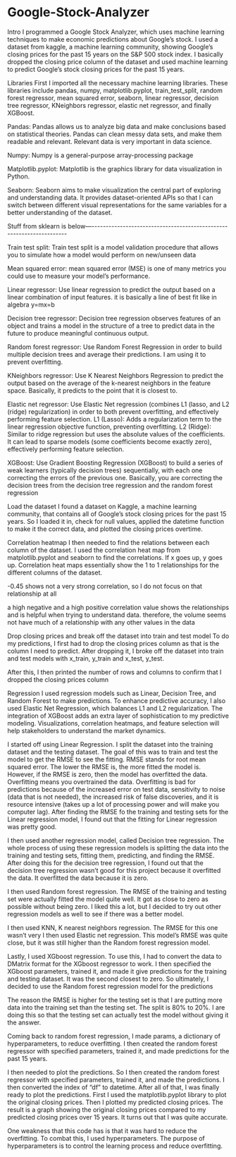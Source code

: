 # Google-Stock-Analyzer


Intro
I programmed a Google Stock Analyzer, which uses machine learning techniques to make economic predictions about Google’s stock. I used a dataset from kaggle, a machine learning community, showing Google’s closing prices for the past 15 years on the S&P 500 stock index. I basically dropped the closing price column of the dataset and used machine learning to predict Google’s stock closing prices for the past 15 years.


Libraries
First I imported all the necessary machine learning libraries. These libraries include pandas, numpy, matplotlib.pyplot, train_test_split, random forest regressor, mean squared error, seaborn, linear regressor, decision tree regressor, KNeighbors regressor, elastic net regressor, and finally XGBoost.

Pandas: 
Pandas allows us to analyze big data and make conclusions based on statistical theories. Pandas can clean messy data sets, and make them readable and relevant. Relevant data is very important in data science.

Numpy: 
Numpy is a general-purpose array-processing package

Matplotlib.pyplot: 
Matplotlib is the graphics library for data visualization in Python.

Seaborn: 
Seaborn aims to make visualization the central part of exploring and understanding data. It provides dataset-oriented APIs so that I can switch between different visual representations for the same variables for a better understanding of the dataset.


Stuff from sklearn is below—---------------------------------------------------------------------

Train test split:
Train test split is a model validation procedure that allows you to simulate how a model would perform on new/unseen data

Mean squared error:
mean squared error (MSE) is one of many metrics you could use to measure your model’s performance.

Linear regressor: 
Use linear regression to predict the output based on a linear combination of input features. it is basically a line of best fit like in algebra y=mx=b

Decision tree regressor: 
Decision tree regression observes features of an object and trains a model in the structure of a tree to predict data in the future to produce meaningful continuous output.

Random forest regressor:
Use Random Forest Regression in order to build multiple decision trees and average their predictions. I am using it to prevent overfitting.

KNeighbors regressor: 
Use K Nearest Neighbors Regression to predict the output based on the average of the k-nearest neighbors in the feature space. Basically, it predicts to the point that it is closest to.

Elastic net regressor: 
Use Elastic Net regression (combines L1 (lasso, and L2 (ridge) regularization) in order to both prevent overfitting, and effectively performing feature selection.
L1 (Lasso): 
Adds a regularization term to the linear regression objective function, preventing overfitting.
L2 (Ridge): 
Similar to ridge regression but uses the absolute values of the coefficients. It can lead to sparse models (some coefficients become exactly zero), effectively performing feature selection.

XGBoost: 
Use Gradient Boosting Regression (XGBoost) to build a series of weak learners (typically decision trees) sequentially, with each one correcting the errors of the previous one. Basically, you are correcting the decision trees from the decision tree regression and the random forest regression


Load the dataset
I found a dataset on Kaggle, a machine learning community, that contains all of Google’s stock closing prices for the past 15 years. So I loaded it in, check for null values, applied the datetime function to make it the correct data, and plotted the closing prices overtime.


Correlation heatmap
I then needed to find the relations between each column of the dataset. I used the correlation heat map from matplotlib.pyplot and seaborn to find the correlations. If x goes up, y goes up. Correlation heat maps essentially show the 1 to 1 relationships for the different columns of the dataset.

-0.45 shows not a very strong correlation, so I do not focus on that relationship at all

a high negative and a high positive correlation value shows the relationships and is helpful when trying to understand data.
therefore, the volume seems not have much of a relationship with any other values in the data


Drop closing prices and break off the dataset into train and test model
To do my predictions, I first had to drop the closing prices column as that is the column I need to predict.
After dropping it, I broke off the dataset into train and test models with x_train, y_train and x_test, y_test.

After this, I then printed the number of rows and columns to confirm that I dropped the closing prices column




Regression
I used regression models such as Linear, Decision Tree, and Random Forest to make predictions. To enhance predictive accuracy, I also used Elastic Net Regression, which balances L1 and L2 regularization. The integration of XGBoost adds an extra layer of sophistication to my predictive modeling. Visualizations, correlation heatmaps, and feature selection will help stakeholders to understand the market dynamics.

I started off using Linear Regression. I split the dataset into the training dataset and the testing dataset. The goal of this was to train and test the model to get the RMSE to see the fitting. RMSE stands for root mean squared error. The lower the RMSE is, the more fitted the model is. However, if the RMSE is zero, then the model has overfitted the data. Overfitting means you overtrained the data. Overfitting is bad for predictions because of the increased error on test data, sensitivity to noise (data that is not needed), the increased risk of false discoveries, and it is resource intensive (takes up a lot of processing power and will make you computer lag).	After finding the RMSE fo the training and testing sets for the Linear regression model, I found out that the fitting for Linear regression was pretty good.

I then used another regression model, called Decision tree regression. The whole process of using these regression models is splitting the data into the training and testing sets, fitting them, predicting, and finding the RMSE. After doing this for the decision tree regression, I found out that the decision tree regression wasn’t good for this project because it overfitted the data. It overfitted the data because it is zero.

I then used Random forest regression. The RMSE of the training and testing set were actually fitted the model quite well. It got as close to zero as possible without being zero. I liked this a lot, but I decided to try out other regression models as well to see if there was a better model.

I then used KNN, K nearest neighbors regression. The RMSE for this one wasn’t very I then used Elastic net regression. This model’s RMSE was quite close, but it was still higher than the Random forest regression model. 

Lastly, I used XGboost regression. To use this, I had to convert the data to DMatrix format for the XGboost regressor to work. I then specified the XGboost parameters, trained it, and made it give predictions for the training and testing dataset. It was the second closest to zero. So ultimately, I decided to use the Random forest regression model for the predictions

The reason the RMSE is higher for the testing set is that I are putting more data into the training set than the testing set. The split is 80% to 20%. I are doing this so that the testing set can actually test the model without giving it the answer.

Coming back to random forest regression, I made params, a dictionary of hyperparameters, to reduce overfitting. I then created the random forest regressor with specified parameters,  trained it, and made predictions for the past 15 years.

I then needed to plot the predictions. So I then created the random forest regressor with specified parameters, trained it, and made the predictions. I then converted the index of “df” to datetime.
After all of that, I was finally ready to plot the predictions. First I used the matplotlib.pyplot library to plot the original closing prices. Then I plotted my predicted closing prices.
The result is a graph showing the original closing prices compared to my predicted closing prices over 15 years. It turns out that I was quite accurate.

One weakness that this code has is that it was hard to reduce the overfitting. To combat this, I used hyperparameters. The purpose of hyperparameters is to control the learning process and reduce overfitting.
